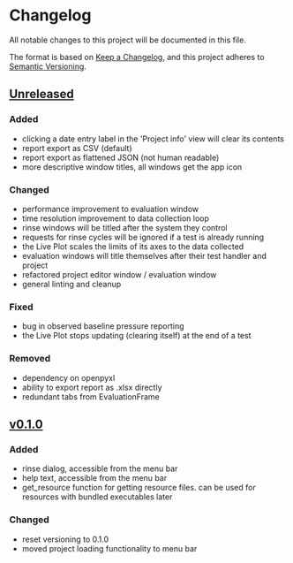 # Changelog
All notable changes to this project will be documented in this file.

The format is based on [Keep a Changelog](https://keepachangelog.com/en/1.0.0/),
and this project adheres to [Semantic Versioning](https://semver.org/spec/v2.0.0.html).

## [Unreleased]
### Added
 - clicking a date entry label in the 'Project info' view will clear its contents
 - report export as CSV (default)
 - report export as flattened JSON (not human readable)
 - more descriptive window titles, all windows get the app icon
### Changed
 - performance improvement to evaluation window
 - time resolution improvement to data collection loop
 - rinse windows will be titled after the system they control
 - requests for rinse cycles will be ignored if a test is already running
 - the Live Plot scales the limits of its axes to the data collected
 - evaluation windows will title themselves after their test handler and project
 - refactored project editor window / evaluation window
 - general linting and cleanup
### Fixed
 - bug in observed baseline pressure reporting
 - the Live Plot stops updating (clearing itself) at the end of a test
### Removed
 - dependency on openpyxl
 - ability to export report as .xlsx directly
 - redundant tabs from EvaluationFrame

## [v0.1.0]
### Added
 - rinse dialog, accessible from the menu bar
 - help text, accessible from the menu bar
 - get_resource function for getting resource files. can be used for resources with bundled executables later 
### Changed 
 - reset versioning to 0.1.0
 - moved project loading functionality to menu bar

[Unreleased]: https://github.com/teauxfu/pct-scalewiz
[v0.1.0]: https://github.com/teauxfu/pct-scalewiz/releases/tag/v0.1.0
